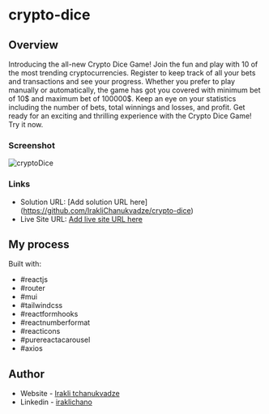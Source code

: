 # crypto-dice

## Overview

Introducing the all-new Crypto Dice Game! Join the fun and play with 10 of the most trending cryptocurrencies. Register to keep track of all your bets and transactions and see your progress. Whether you prefer to play manually or automatically, the game has got you covered with minimum bet of 10$ and maximum bet of 100000$. Keep an eye on your statistics including the number of bets, total winnings and losses, and profit. Get ready for an exciting and thrilling experience with the Crypto Dice Game! Try it now.


### Screenshot

![cryptoDice](https://user-images.githubusercontent.com/74905176/222629893-23afbb6c-ad18-41e3-8f97-ecccc5206cc8.png)


### Links

- Solution URL: [Add solution URL here] (https://github.com/IrakliChanukvadze/crypto-dice)
- Live Site URL: [Add live site URL here](https://iraklichanukvadze.github.io/crypto-dice/#/)

## My process

Built with:

- #reactjs
- #router
- #mui
- #tailwindcss
- #reactformhooks
- #reactnumberformat
- #reacticons
- #purereactacarousel
- #axios

## Author

- Website - [Irakli tchanukvadze](https://iraklichanukvadze.github.io/portfolio/)
- Linkedin - [iraklichano](https://www.linkedin.com/in/iraklichano/)
